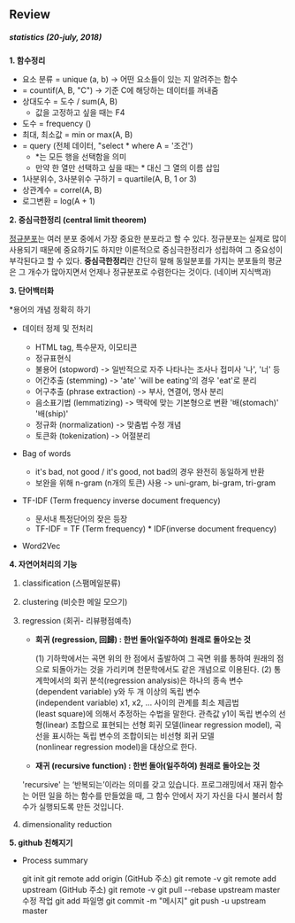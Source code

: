 ## Review

##### statistics (20-july, 2018)

**1. 함수정리**

- 요소 분류 = unique (a, b) -> 어떤 요소들이 있는 지 알려주는 함수
- = countif(A, B, "C") -> 기준 C에 해당하는 데이터를 꺼내줌
- 상대도수 = 도수 / sum(A, B) 
  - 값을 고정하고 싶을 때는 F4
- 도수 = frequency ()
- 최대, 최소값 = min or max(A, B)
- = query (전체 데이터, "select * where A = '조건')
  - *는 모든 행을 선택함을 의미
  - 만약 한 열만 선택하고 싶을 때는 * 대신 그 열의 이름 삽입
- 1사분위수, 3사분위수 구하기 = quartile(A, B, 1 or 3)
- 상관계수 = correl(A, B)
- 로그변환 = log(A + 1)

**2. 중심극한정리 (central limit theorem)**

[정규분포](https://terms.naver.com/entry.nhn?docId=3405308&ref=y)는 여러 분포 중에서 가장 중요한 분포라고 할 수 있다. 정규분포는 실제로 많이 사용되기 때문에 중요하기도 하지만 이론적으로 중심극한정리가 성립하여 그 중요성이 부각된다고 할 수 있다. **중심극한정리**란 간단히 말해 동일분포를 가지는 분포들의 평균은 그 개수가 많아지면서 언제나 정규분포로 수렴한다는 것이다. (네이버 지식백과)


**3. 단어백터화**

*용어의 개념 정확히 하기

- 데이터 정제 및 전처리

  - HTML tag, 특수문자, 이모티콘
  - 정규표현식
  - 불용어 (stopword) -> 일반적으로 자주 나타나는 조사나 접미사 '나', '너' 등
  - 어간추출 (stemming) -> 'ate' 'will be eating'의 경우 'eat'로 분리
  - 어구추출 (phrase extraction) -> 부사, 연결어, 명사 분리
  - 음소표기법 (lemmatizing) -> 맥락에 맞는 기본형으로 변환 '배(stomach)' '배(ship)'
  - 정규화 (normalization) -> 맞춤법 수정 개념
  - 토큰화 (tokenization) -> 어절분리

- Bag of words

  - it's bad, not good / it's good, not bad의 경우 완전히 동일하게 반환
  - 보완을 위해 n-gram (n개의 토큰) 사용 -> uni-gram, bi-gram, tri-gram

- TF-IDF (Term frequency inverse document frequency)

  - 문서내 특정단어의 잦은 등장 
  - TF-IDF = TF (Term frequency) * IDF(inverse document frequency)

- Word2Vec


**4. 자연어처리의 기능**

  1. classification (스팸메일분류)

  2. clustering (비슷한 메일 모으기)

  3. regression (회귀- 리뷰평점예측)

     - **회귀 (regression, 回歸) : 한번 돌아(일주하여) 원래로 돌아오는 것**

       (1) 기하학에서는 곡면 위의 한 점에서 출발하여 그 곡면 위를 통하여 원래의 점으로 되돌아가는 것을 가리키며 천문학에서도 같은 개념으로 이용된다.
       (2) 통계학에서의 회귀 분석(regression analysis)은 하나의 종속 변수(dependent variable) y와 두 개 이상의 독립 변수(independent variable) x1, x2, … 사이의 관계를 최소 제곱법(least square)에 의해서 추정하는 수법을 말한다. 관측값 y1이 독립 변수의 선형(linear) 조합으로 표현되는 선형 회귀 모델(linear regression model), 곡선을 표시하는 독립 변수의 조합이되는 비선형 회귀 모델(nonlinear regression model)을 대상으로 한다.

      - **재귀 (recursive function) : 한번 돌아(일주하여) 원래로 돌아오는 것**

       'recursive' 는 ‘반복되는’이라는 의미를 갖고 있습니다. 프로그래밍에서 재귀 함수는 어떤 일을 하는 함수를 만들었을 때, 그 함수 안에서 자기 자신을 다시 불러서 함수가 실행되도록 만든 것입니다.

  4. dimensionality reduction


**5. github 친해지기**

  - Process summary 

    git init
    git remote add origin (GitHub 주소)
    git remote -v
    git remote add upstream (GitHub 주소)
    git remote -v
    git pull --rebase upstream master
    수정 작업
    git add 파일명
    git commit -m "메시지"
    git push -u upstream master

  
